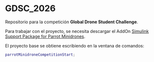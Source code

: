 # GDSC_2026

Repositorio para la competición **Global Drone Student Challenge**.

Para trabajar con el proyecto, se necesita descargar el AddOn [Simulink Support Package for Parrot Minidrones](https://www.mathworks.com/help/simulink/supportpkg/parrot_ug/install-support-for-parrot-minidrone.html).

El proyecto base se obtiene escribiendo en la ventana de comandos:

```matlab
parrotMinidroneCompetitionStart;

